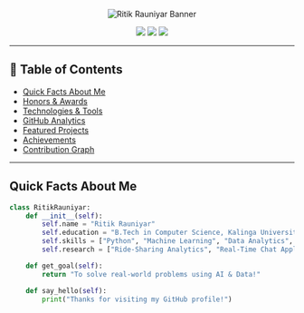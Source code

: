 <!-- Banner -->
<p align="center">
  <img src="A_banner_graphic_image_displays_Ritik_Rauniyar's_n.png" alt="Ritik Rauniyar Banner" />
</p>

<!-- Social Links -->
<p align="center">
  <a href="https://linkedin.com/in/ritikrauniyar/"><img src="https://img.shields.io/badge/LinkedIn-0A66C2?style=for-the-badge&logo=linkedin&logoColor=white" /></a>
  <a href="mailto:ritikrauniyar@gmail.com"><img src="https://img.shields.io/badge/Email-D14836?style=for-the-badge&logo=gmail&logoColor=white" /></a>
  <a href="https://github.com/ritikrauniyar93"><img src="https://img.shields.io/badge/GitHub-181717?style=for-the-badge&logo=github&logoColor=white" /></a>
</p>

---

## 📌 Table of Contents
- [Quick Facts About Me](#quick-facts-about-me)
- [Honors & Awards](#honors--awards)
- [Technologies & Tools](#technologies--tools)
- [GitHub Analytics](#github-analytics)
- [Featured Projects](#featured-projects)
- [Achievements](#achievements)
- [Contribution Graph](#contribution-graph)

---

## Quick Facts About Me
```python
class RitikRauniyar:
    def __init__(self):
        self.name = "Ritik Rauniyar"
        self.education = "B.Tech in Computer Science, Kalinga University (2021–2025)"
        self.skills = ["Python", "Machine Learning", "Data Analytics", "Web Development", "Firebase"]
        self.research = ["Ride-Sharing Analytics", "Real-Time Chat Application"]

    def get_goal(self):
        return "To solve real-world problems using AI & Data!"

    def say_hello(self):
        print("Thanks for visiting my GitHub profile!")
